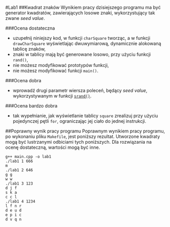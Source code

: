 #Lab1
##Kwadrat znaków
Wynikiem pracy dzisiejszego programu ma być generator kwadratów, zawierających losowe znaki, wykorzystujący tak zwane *seed value*.

###Ocena dostateczna
- uzupełnij niniejszy kod, w funkcji `charSquare` tworząc, a w funkcji `drawCharSquare` wyświetlając dwuwymiarową, dynamicznie alokowaną tablicę znaków,
- znaki w tablicy mają być generowane losowo, przy użyciu funkcji `rand()`,
- nie możesz modyfikować prototypów funkcji,
- nie możesz modyfikować funkcji `main()`.

###Ocena dobra
- wprowadź drugi parametr wiersza poleceń, będący *seed value*, wykorzystywanym w funkcji [`srand()`](http://www.cplusplus.com/reference/cstdlib/srand/).

###Ocena bardzo dobra
- tak wypełnianie, jak wyświetlanie tablicy `square` zrealizuj przy użyciu pojedynczej pętli `for`, ograniczając jej ciało do jednej instrukcji.

##Poprawny wynik pracy programu
Poprawnym wynikiem pracy programu, po wykonaniu pliku `Makefile`, jest poniższy rezultat. Utworzone kwadraty mogą być lustrzanymi odbiciami tych poniższych. Dla rozwiązania na ocenę dostateczną, wartości mogą być inne.

	g++ main.cpp -o lab1
	./lab1 1 666
	m
	./lab1 2 646
	g g
	w w
	./lab1 3 123
	d j f
	s k a
	c c l
	./lab1 4 1234
	l f n r
	d e u d
	e p i c
	d v q n